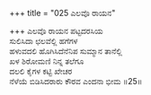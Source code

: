 +++
title = "025 ಎಲವೊ ರಾಯನ"

+++
ಎಲವೊ ರಾಯನ ಪಟ್ಟದರಸಿಯ  
ಸುಲಿಸಿದಾ ಛಲವೆಲ್ಲಿ ಹಗೆಗಳ  
ಹಳುವದಲಿ ಹೊಗಿಸಿದೆನೆನಿಪ ಸುಮ್ಮಾನ ತಾನೆಲ್ಲಿ  
ಖಳ ಶಿರೋಮಣಿ ನಿನ್ನ ತಲೆಗೂ  
ದಲಲಿ ಕೈಗಳ ಕಟ್ಟಿ ಖೇಚರ  
ನೆಳೆಯೆ ಬಿಡಿಸಿದರಾರು ಕೌರವ ಎಂದನಾ ಭೀಮ      ॥25॥